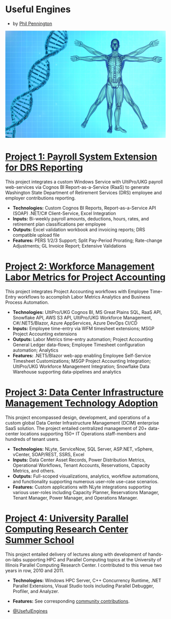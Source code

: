 # Useful Engines
* by [Phil Pennington](http://PhilPennington.me)

![alt text](UsefulMan960x640.png)

# [Project 1: Payroll System Extension for DRS Reporting](https://github.com/0xC0DE4F00D/UltiProPERS)

This project integrates a custom Windows Service with UltiPro/UKG payroll web-services via Cognos BI Report-as-a-Service (RaaS) to generate Washington State Department of Retirement Services (DRS) employee and employer contributions reporting.
* **Technologies:** Custom Cognos BI Reports, Report-as-a-Service API (SOAP) .NET/C# Client-Service, Excel Integration
* **Inputs:** Bi-weekly payroll amounts, deductions, hours, rates, and retirement plan classifications per employee 
* **Outputs:** Excel validation workbook and invoicing reports; DRS compatible upload file
* **Features:** PERS 1/2/3 Support; Split Pay-Period Prorating; Rate-change Adjustments; GL Invoice Report; Extensive Validations  

# [Project 2: Workforce Management Labor Metrics for Project Accounting](https://github.com/0xC0DE4F00D/WFMLaborMetrics)

This project integrates Project Accounting workflows with Employee Time-Entry workflows to accomplish Labor Metrics Analytics and Business Process Automation.
* **Technologies:** UltiPro/UKG Cognos BI, MS Great Plains SQL, RaaS API, Snowflake API, AWS S3 API, UltiPro/UKG Workforce Management, C#/.NET5/Blazor, Azure AppServices, Azure DevOps CI/CD
* **Inputs:** Employee time-entry via WFM timesheet extensions; MSGP Project Accounting extensions 
* **Outputs:** Labor Metrics time-entry automation; Project Accounting General Ledger data-flows; Employee Timesheet configuration automation; Analytics
* **Features:** .NET5/Blazor web-app enabling Employee Self-Service Timesheet Customizations; MSGP Project Accounting Integration; UltiPro/UKG Workforce Management Integration; Snowflake Data Warehouse supporting data-pipelines and analytics

# [Project 3: Data Center Infrastructure Management Technology Adoption](https://github.com/UsefulEngines/DcimTechnologyAdoption)

This project encompassed design, development, and operations of a custom global Data Center Infrastructure Management (DCIM) enterprise SaaS solution. The project entailed centralized management of 20+ data-center locations supporting 150+ IT Operations staff-members and hundreds of tenant users. 
* **Technologies:** NLyte, ServiceNow, SQL Server, ASP.NET, vSphere, vCenter, SOAP/REST, SSRS, Excel
* **Inputs:** Data Center Asset Records, Power Distribution Metrics, Operational Workflows, Tenant Accounts, Reservations, Capacity Metrics, and others.
* **Outputs:** Full-scoped visualizations, analytics, workflow automations, and functionality supporting numerous user-role use-case scenarios.
* **Features:** Custom applications with NLyte integrations supporting various user-roles including Capacity Planner, Reservations Manager, Tenant Manager, Power Manager, and Operations Manager. 
  
# [Project 4: University Parallel Computing Research Center Summer School](https://github.com/UsefulEngines/upcrc2011)

This project entailed delivery of lectures along with development of hands-on-labs supporting HPC and Parallel Computing topics at the University of Illinois Parallel Computing Research Center. I contributed to this venue two years in row, 2010 and 2011.
* **Technologies:** Windows HPC Server, C++ Concurrency Runtime, .NET Parallel Extensions, Visual Studio tools including Parallel Debugger, Profiler, and Analyzer.
* **Features:** See corresponding [community contributions](https://github.com/UsefulEngines?tab=repositories).

* [@UsefulEngines](https://GitHub.com/UsefulEngines)

